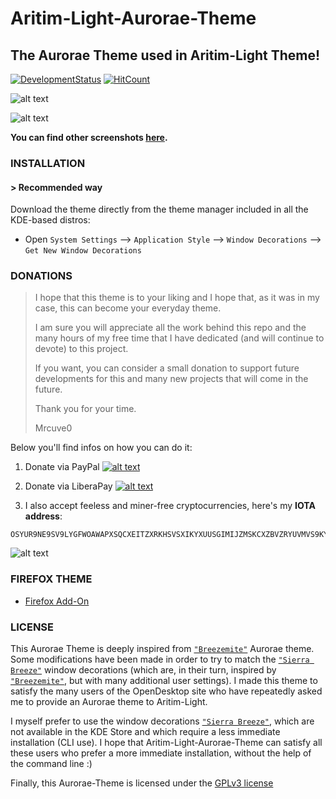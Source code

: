 # Aritim-Light-Aurorae-Theme

## The Aurorae Theme used in Aritim-Light Theme!
[![DevelopmentStatus](https://img.shields.io/badge/Development-Ongoing-brightgreen.svg)](https://img.shields.io/badge/Development-Ongoing-brightgreen.svg)
[![HitCount](http://hits.dwyl.io/Mrcuve0/Aritim-Light-Aurorae-Theme.svg)](http://hits.dwyl.io/Mrcuve0/Aritim-Light-Aurorae-Theme)


![alt text](https://raw.githubusercontent.com/Mrcuve0/Aritim-Light/master/screenshots/Desktop.png)

![alt text](https://raw.githubusercontent.com/Mrcuve0/Aritim-Light/master/screenshots/Busy.png)

**You can find other screenshots [here](https://www.pling.com/p/1290466/).**

### **INSTALLATION**
#### **> Recommended way**

Download the theme directly from the theme manager included in all the KDE-based distros:

* Open `System Settings` --> `Application Style` --> `Window Decorations` --> `Get New Window Decorations`

### **DONATIONS**

> I hope that this theme is to your liking and I hope that, as it was in my case, this can become your everyday theme.
>
> I am sure you will appreciate all the work behind this repo and the many hours of my free time that I have dedicated (and will continue to devote) to this project.
> 
> If you want, you can consider a small donation to support future developments for this and many new projects that will come in the future.
>
> Thank you for your time.
> 
>Mrcuve0

Below you'll find infos on how you can do it:

1. Donate via PayPal [![alt text](https://www.paypal.com/en_US/i/btn/btn_donate_LG.gif)](https://paypal.me/mrcuve0)

2. Donate via LiberaPay [![alt text](https://liberapay.com/assets/widgets/donate.svg)](https://liberapay.com/Mrcuve0/donate)

3. I also accept feeless and miner-free cryptocurrencies, here's my **IOTA address**:
```
OSYUR9NE9SV9LYGFWOAWAPXSQCXEITZXRKHSVSXIKYXUUSGIMIJZMSKCXZBVZRYUVMVS9KYNENVZVVULADJWOUUYBX
```
![alt text](https://raw.githubusercontent.com/Mrcuve0/Aritim-Light/master/QRCode.jpg)


### **FIREFOX THEME**
* [Firefox Add-On](https://addons.mozilla.org/en-US/firefox/addon/aritim-Light/)

### **LICENSE**
This Aurorae Theme is deeply inspired from [`"Breezemite"`](https://store.kde.org/p/1169286/) Aurorae theme.
Some modifications have been made in order to try to match the [`"Sierra Breeze"`](https://github.com/ishovkun/SierraBreeze) window decorations (which are, in their turn, inspired by [`"Breezemite"`](https://store.kde.org/p/1169286/), but with many additional user settings).
I made this theme to satisfy the many users of the OpenDesktop site who have repeatedly asked me to provide an Aurorae theme to Aritim-Light.

I myself prefer to use the window decorations [`"Sierra Breeze"`](https://github.com/ishovkun/SierraBreeze), which are not available in the KDE Store and which require a less immediate installation (CLI use). I hope that Aritim-Light-Aurorae-Theme can satisfy all these users who prefer a more immediate installation, without the help of the command line :)

Finally, this Aurorae-Theme is licensed under the [GPLv3 license](https://github.com/Mrcuve0/Aritim-Light/blob/master/auroraeTheme/LICENSE)